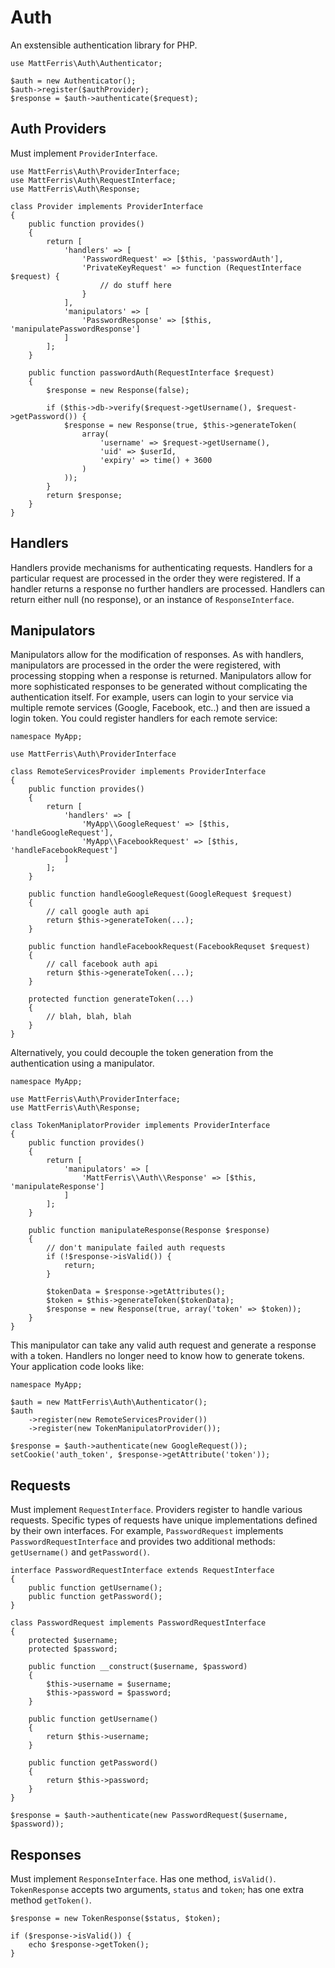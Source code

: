 Auth
====

An exstensible authentication library for PHP.

    use MattFerris\Auth\Authenticator;

    $auth = new Authenticator();
    $auth->register($authProvider);
    $response = $auth->authenticate($request);

Auth Providers
--------------

Must implement `ProviderInterface`.

    use MattFerris\Auth\ProviderInterface;
    use MattFerris\Auth\RequestInterface;
    use MattFerris\Auth\Response;

    class Provider implements ProviderInterface
    {
        public function provides()
        {
            return [
                'handlers' => [
                    'PasswordRequest' => [$this, 'passwordAuth'],
                    'PrivateKeyRequest' => function (RequestInterface $request) {
                        // do stuff here
                    }
                ],
                'manipulators' => [
                    'PasswordResponse' => [$this, 'manipulatePasswordResponse']
                ]
            ];
        }

        public function passwordAuth(RequestInterface $request)
        {
            $response = new Response(false);

            if ($this->db->verify($request->getUsername(), $request->getPassword()) {
                $response = new Response(true, $this->generateToken(
                    array(
                        'username' => $request->getUsername(),
                        'uid' => $userId,
                        'expiry' => time() + 3600
                    )
                ));
            }
            return $response;
        }
    }

Handlers
--------

Handlers provide mechanisms for authenticating requests. Handlers for a particular request are processed in the order they were registered. If a handler returns a response no further handlers are processed. Handlers can return either null (no response), or an instance of `ResponseInterface`.

Manipulators
------------

Manipulators allow for the modification of responses. As with handlers, manipulators are processed in the order the were registered, with processing stopping when a response is returned. Manipulators allow for more sophisticated responses to be generated without complicating the authentication itself. For example, users can login to your service via multiple remote services (Google, Facebook, etc..) and then are issued a login token. You could register handlers for each remote service:

    namespace MyApp;

    use MattFerris\Auth\ProviderInterface

    class RemoteServicesProvider implements ProviderInterface
    {
        public function provides()
        {
            return [
                'handlers' => [
                    'MyApp\\GoogleRequest' => [$this, 'handleGoogleRequest'],
                    'MyApp\\FacebookRequest' => [$this, 'handleFacebookRequest']
                ]
            ];
        }

        public function handleGoogleRequest(GoogleRequest $request)
        {
            // call google auth api
            return $this->generateToken(...);
        }

        public function handleFacebookRequest(FacebookRequset $request)
        {
            // call facebook auth api
            return $this->generateToken(...);
        }

        protected function generateToken(...)
        {
            // blah, blah, blah
        }
    }

Alternatively, you could decouple the token generation from the authentication using a manipulator.

    namespace MyApp;

    use MattFerris\Auth\ProviderInterface;
    use MattFerris\Auth\Response;

    class TokenManiplatorProvider implements ProviderInterface
    {
        public function provides()
        {
            return [
                'manipulators' => [
                    'MattFerris\\Auth\\Response' => [$this, 'manipulateResponse']
                ]
            ];
        }

        public function manipulateResponse(Response $response)
        {
            // don't manipulate failed auth requests
            if (!$response->isValid()) {
                return;
            }

            $tokenData = $response->getAttributes();
            $token = $this->generateToken($tokenData);
            $response = new Response(true, array('token' => $token));
        }
    }

This manipulator can take any valid auth request and generate a response with a token. Handlers no longer need to know how to generate tokens. Your application code looks like:

    namespace MyApp;

    $auth = new MattFerris\Auth\Authenticator();
    $auth
        ->register(new RemoteServicesProvider())
        ->register(new TokenManipulatorProvider());

    $response = $auth->authenticate(new GoogleRequest());
    setCookie('auth_token', $response->getAttribute('token'));

Requests
--------

Must implement `RequestInterface`. Providers register to handle various requests. Specific types of requests have unique implementations defined by their own interfaces. For example, `PasswordRequest` implements `PasswordRequestInterface` and provides two additional methods: `getUsername()` and `getPassword()`.

    interface PasswordRequestInterface extends RequestInterface
    {
        public function getUsername();
        public function getPassword();
    }

    class PasswordRequest implements PasswordRequestInterface
    {
        protected $username;
        protected $password;

        public function __construct($username, $password)
        {
            $this->username = $username;
            $this->password = $password;
        }

        public function getUsername()
        {
            return $this->username;
        }

        public function getPassword()
        {
            return $this->password;
        }
    }

    $response = $auth->authenticate(new PasswordRequest($username, $password));

Responses
---------

Must implement `ResponseInterface`. Has one method, `isValid()`. `TokenResponse` accepts two arguments, `status` and `token`; has one extra method `getToken()`.

    $response = new TokenResponse($status, $token);

    if ($response->isValid()) {
        echo $response->getToken();
    }
